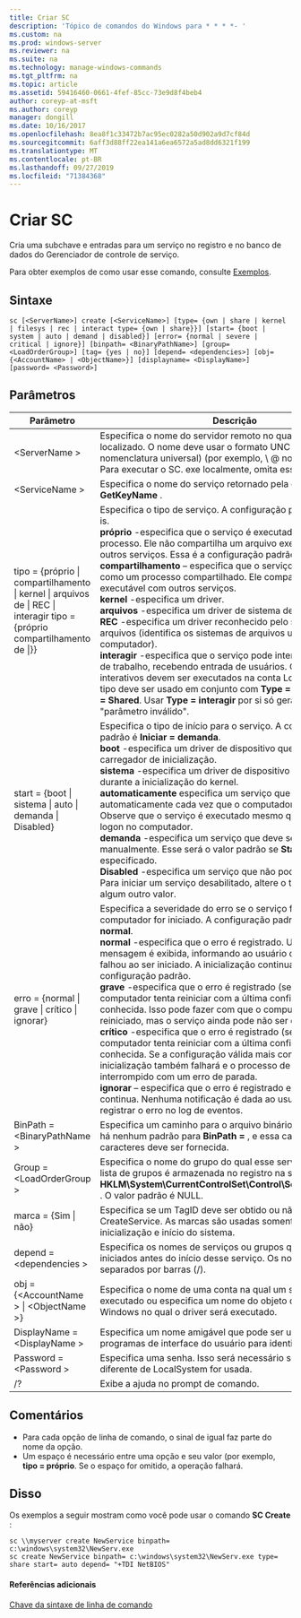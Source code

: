 ```yaml
---
title: Criar SC
description: 'Tópico de comandos do Windows para * * * *- '
ms.custom: na
ms.prod: windows-server
ms.reviewer: na
ms.suite: na
ms.technology: manage-windows-commands
ms.tgt_pltfrm: na
ms.topic: article
ms.assetid: 59416460-0661-4fef-85cc-73e9d8f4beb4
author: coreyp-at-msft
ms.author: coreyp
manager: dongill
ms.date: 10/16/2017
ms.openlocfilehash: 8ea8f1c33472b7ac95ec0282a50d902a9d7cf84d
ms.sourcegitcommit: 6aff3d88ff22ea141a6ea6572a5ad8dd6321f199
ms.translationtype: MT
ms.contentlocale: pt-BR
ms.lasthandoff: 09/27/2019
ms.locfileid: "71384368"
---
```

# <a name="sc-create"></a>Criar SC



Cria uma subchave e entradas para um serviço no registro e no banco de dados do Gerenciador de controle de serviço.

Para obter exemplos de como usar esse comando, consulte [Exemplos](#BKMK_examples).

## <a name="syntax"></a>Sintaxe

```
sc [<ServerName>] create [<ServiceName>] [type= {own | share | kernel | filesys | rec | interact type= {own | share}}] [start= {boot | system | auto | demand | disabled}] [error= {normal | severe | critical | ignore}] [binpath= <BinaryPathName>] [group= <LoadOrderGroup>] [tag= {yes | no}] [depend= <dependencies>] [obj= {<AccountName> | <ObjectName>}] [displayname= <DisplayName>] [password= <Password>]
```

## <a name="parameters"></a>Parâmetros

|Parâmetro|Descrição|
|---------|-----------|
|\<ServerName >|Especifica o nome do servidor remoto no qual o serviço está localizado. O nome deve usar o formato UNC (Convenção de nomenclatura universal) (por exemplo, \\ @ no__t-1myserver). Para executar o SC. exe localmente, omita esse parâmetro.|
|\<ServiceName >|Especifica o nome do serviço retornado pela operação **GetKeyName** .|
|tipo = {próprio \| compartilhamento \| kernel \| arquivos de \| REC \| interagir tipo = {próprio compartilhamento de \|}}|Especifica o tipo de serviço. A configuração padrão é **Type =** is.</br>**próprio** -especifica que o serviço é executado em seu próprio processo. Ele não compartilha um arquivo executável com outros serviços. Essa é a configuração padrão.</br>**compartilhamento** – especifica que o serviço é executado como um processo compartilhado. Ele compartilha um arquivo executável com outros serviços.</br>**kernel** -especifica um driver.</br>**arquivos** -especifica um driver de sistema de arquivos.</br>**REC** -especifica um driver reconhecido pelo sistema de arquivos (identifica os sistemas de arquivos usados no computador).</br>**interagir** -especifica que o serviço pode interagir com a área de trabalho, recebendo entrada de usuários. Os serviços interativos devem ser executados na conta LocalSystem. Esse tipo deve ser usado em conjunto com **Type = próprio** ou **Type = Shared**. Usar **Type = interagir** por si só gerará um erro de "parâmetro inválido".|
|start = {boot \| sistema \| auto \| demanda \| Disabled}|Especifica o tipo de início para o serviço. A configuração padrão é **Iniciar = demanda**.</br>**boot** -especifica um driver de dispositivo que é carregado pelo carregador de inicialização.</br>**sistema** -especifica um driver de dispositivo que é iniciado durante a inicialização do kernel.</br>**automaticamente** especifica um serviço que é iniciado automaticamente cada vez que o computador é reiniciado. Observe que o serviço é executado mesmo que não haja um logon no computador.</br>**demanda** -especifica um serviço que deve ser iniciado manualmente. Esse será o valor padrão se **Start =** não for especificado.</br>**Disabled** -especifica um serviço que não pode ser iniciado. Para iniciar um serviço desabilitado, altere o tipo de início para algum outro valor.|
|erro = {normal \| grave \| crítico \| ignorar}|Especifica a severidade do erro se o serviço falhar quando o computador for iniciado. A configuração padrão é **Error = normal**.</br>**normal** -especifica que o erro é registrado. Uma caixa de mensagem é exibida, informando ao usuário que um serviço falhou ao ser iniciado. A inicialização continuará. Essa é a configuração padrão.</br>**grave** -especifica que o erro é registrado (se possível). O computador tenta reiniciar com a última configuração válida conhecida. Isso pode fazer com que o computador possa ser reiniciado, mas o serviço ainda pode não ser executado.</br>**crítico** -especifica que o erro é registrado (se possível). O computador tenta reiniciar com a última configuração válida conhecida. Se a configuração válida mais conhecida falhar, a inicialização também falhará e o processo de inicialização é interrompido com um erro de parada.</br>**ignorar** – especifica que o erro é registrado e a inicialização continua. Nenhuma notificação é dada ao usuário além de registrar o erro no log de eventos.|
|BinPath = \<BinaryPathName >|Especifica um caminho para o arquivo binário do serviço. Não há nenhum padrão para **BinPath =** , e essa cadeia de caracteres deve ser fornecida.|
|Group = \<LoadOrderGroup >|Especifica o nome do grupo do qual esse serviço é membro. A lista de grupos é armazenada no registro na subchave **HKLM\System\CurrentControlSet\Control\ServiceGroupOrder** . O valor padrão é NULL.|
|marca = {Sim \| não}|Especifica se um TagID deve ser obtido ou não da chamada CreateService. As marcas são usadas somente para os drivers inicialização e início do sistema.|
|depend = \<dependencies >|Especifica os nomes de serviços ou grupos que devem ser iniciados antes do início desse serviço. Os nomes são separados por barras (/).|
|obj = {\<AccountName > \| \<ObjectName >}|Especifica o nome de uma conta na qual um serviço será executado ou especifica um nome do objeto de driver do Windows no qual o driver será executado.|
|DisplayName = \<DisplayName >|Especifica um nome amigável que pode ser usado por programas de interface do usuário para identificar o serviço.|
|Password = \<Password >|Especifica uma senha. Isso será necessário se uma conta diferente de LocalSystem for usada.|
|/?|Exibe a ajuda no prompt de comando.|

## <a name="remarks"></a>Comentários

-   Para cada opção de linha de comando, o sinal de igual faz parte do nome da opção.
-   Um espaço é necessário entre uma opção e seu valor (por exemplo, **tipo = próprio**. Se o espaço for omitido, a operação falhará.

## <a name="BKMK_examples"></a>Disso

Os exemplos a seguir mostram como você pode usar o comando **SC Create** :
```
sc \\myserver create NewService binpath= c:\windows\system32\NewServ.exe
sc create NewService binpath= c:\windows\system32\NewServ.exe type= share start= auto depend= "+TDI NetBIOS"
```

#### <a name="additional-references"></a>Referências adicionais

[Chave da sintaxe de linha de comando](command-line-syntax-key.md)
